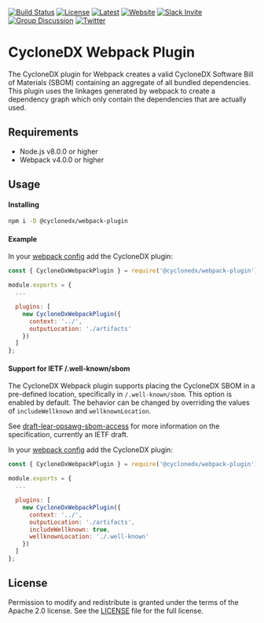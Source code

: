 [![Build Status](https://github.com/CycloneDX/cyclonedx-webpack-plugin/workflows/Node%20CI/badge.svg)](https://github.com/CycloneDX/cyclonedx-webpack-plugin/actions?workflow=Node+CI)
[![License](https://img.shields.io/badge/license-Apache%202.0-brightgreen.svg)][License]
[![Latest](
https://img.shields.io/npm/v/@cyclonedx/webpack-plugin)](https://www.npmjs.com/package/@cyclonedx/webpack-plugin)
[![Website](https://img.shields.io/badge/https://-cyclonedx.org-blue.svg)](https://cyclonedx.org/)
[![Slack Invite](https://img.shields.io/badge/Slack-Join-blue?logo=slack&labelColor=393939)](https://cyclonedx.org/slack/invite)
[![Group Discussion](https://img.shields.io/badge/discussion-groups.io-blue.svg)](https://groups.io/g/CycloneDX)
[![Twitter](https://img.shields.io/twitter/url/http/shields.io.svg?style=social&label=Follow)](https://twitter.com/CycloneDX_Spec)

CycloneDX Webpack Plugin
=========

The CycloneDX plugin for Webpack creates a valid CycloneDX Software Bill of Materials (SBOM) containing an aggregate of 
all bundled dependencies. This plugin uses the linkages generated by webpack to create a dependency graph which only 
contain the dependencies that are actually used. 

Requirements
-------------------
- Node.js v8.0.0 or higher
- Webpack v4.0.0 or higher

Usage
-------------------

#### Installing

```bash
npm i -D @cyclonedx/webpack-plugin
```


#### Example
In your [webpack config](https://webpack.js.org/configuration/) add the CycloneDX plugin:
```js
const { CycloneDxWebpackPlugin } = require('@cyclonedx/webpack-plugin');

module.exports = {
  ...

  plugins: [
    new CycloneDxWebpackPlugin({
      context: '../',
      outputLocation: './artifacts'
    })
  ]
};
```

#### Support for IETF /.well-known/sbom
The CycloneDX Webpack plugin supports placing the CycloneDX SBOM in a pre-defined location, specifically in
`/.well-known/sbom`. This option is enabled by default. The behavior can be changed by overriding the values 
of `includeWellknown` and `wellknownLocation`.

See [draft-lear-opsawg-sbom-access](https://datatracker.ietf.org/doc/html/draft-ietf-opsawg-sbom-access) for more 
information on the specification, currently an IETF draft.

In your [webpack config](https://webpack.js.org/configuration/) add the CycloneDX plugin:
```js
const { CycloneDxWebpackPlugin } = require('@cyclonedx/webpack-plugin');

module.exports = {
  ...

  plugins: [
    new CycloneDxWebpackPlugin({
      context: '../',
      outputLocation: './artifacts',
      includeWellknown: true,
      wellknownLocation: './.well-known'
    })
  ]
};
```

License
-------------------

Permission to modify and redistribute is granted under the terms of the Apache 2.0 license. See the [LICENSE] file for the full license.

[License]: https://github.com/CycloneDX/cyclonedx-webpack-plugin/blob/master/LICENSE
